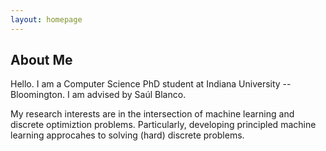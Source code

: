 ```yaml
---
layout: homepage
---
```


## About Me

Hello. I am a Computer Science PhD student at Indiana University -- Bloomington. I am advised by Saúl Blanco.

My research interests are in the intersection of machine learning and discrete optimiztion problems. Particularly, developing principled machine learning approcahes to solving (hard) discrete problems.

[//]: <> ({% include_relative _includes/publications.md %})

[//]: <> ({% include_relative _includes/services.md %})
